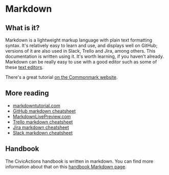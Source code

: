 # Markdown

## What is it?

Markdown is a lightweight markup language with plain text formatting syntax. It's relatively easy to learn and use, and displays well on GitHub; versions of it are also used in Slack, Trello and Jira, among others. This documentation is written using it. It's worth learning, if you haven't already. Markdown can be really easy to use with a good editor such as some of these [text editors](../..//04-how-we-work/tools/text-editors.md).

There's a great tutorial [on the Commonmark website](http://commonmark.org/help/tutorial/).

## More reading

* [markdowntutorial.com](http://markdowntutorial.com/)
* [GitHub markdown cheatsheet](https://github.com/adam-p/markdown-here/wiki/Markdown-Cheatsheet)
* [MarkdownLivePreview.com](http://markdownlivepreview.com/)
* [Trello markdown cheatsheet](http://help.trello.com/article/821-using-markdown-in-trello)
* [Jira markdown cheatsheet](https://confluence.atlassian.com/bitbucketserver/markdown-syntax-guide-776639995.html)
* [Slack markdown cheatsheet](https://get.slack.help/hc/en-us/articles/202288908-Format-your-messages)

## Handbook 

The CivicActions handbook is written in markdown. You can find more information about that on this [handbook Markdown page](../../00-contributing/markdown.md).
